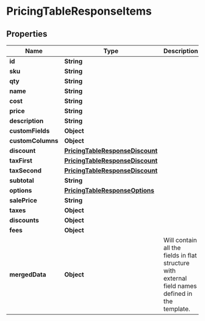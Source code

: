 

# PricingTableResponseItems


## Properties

Name | Type | Description | Notes
------------ | ------------- | ------------- | -------------
**id** | **String** |  |  [optional]
**sku** | **String** |  |  [optional]
**qty** | **String** |  |  [optional]
**name** | **String** |  |  [optional]
**cost** | **String** |  |  [optional]
**price** | **String** |  |  [optional]
**description** | **String** |  |  [optional]
**customFields** | **Object** |  |  [optional]
**customColumns** | **Object** |  |  [optional]
**discount** | [**PricingTableResponseDiscount**](PricingTableResponseDiscount.md) |  |  [optional]
**taxFirst** | [**PricingTableResponseDiscount**](PricingTableResponseDiscount.md) |  |  [optional]
**taxSecond** | [**PricingTableResponseDiscount**](PricingTableResponseDiscount.md) |  |  [optional]
**subtotal** | **String** |  |  [optional]
**options** | [**PricingTableResponseOptions**](PricingTableResponseOptions.md) |  |  [optional]
**salePrice** | **String** |  |  [optional]
**taxes** | **Object** |  |  [optional]
**discounts** | **Object** |  |  [optional]
**fees** | **Object** |  |  [optional]
**mergedData** | **Object** | Will contain all the fields in flat structure with external field names defined in the template. |  [optional]



